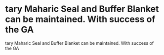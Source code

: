 # tary Maharic Seal and Buffer Blanket can be maintained.  With success of the GA

tary Maharic Seal and Buffer Blanket can be maintained.  With success of the GA